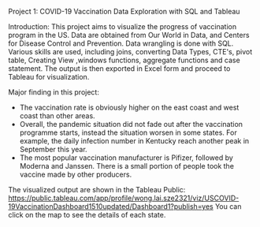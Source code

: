 Project 1: COVID-19 Vaccination Data Exploration with SQL and Tableau

Introduction:
This project aims to visualize the progress of vaccination program in the US. Data are obtained from Our World in Data, and Centers for Disease Control and Prevention. Data wrangling is done with SQL. Various skills are used, including joins, converting Data Types, CTE's, pivot table, Creating View ,windows functions, aggregate functions and case statement. The output is then exported in Excel form and proceed to Tableau for visualization.

Major finding in this project:
- The vaccination rate is obviously higher on the east coast and west coast than other areas.
- Overall, the pandemic situation did not fade out after the vaccination programme starts, instead the situation worsen in some states. For example, the daily infection number in Kentucky reach another peak in September this year. 
- The most popular vaccination manufacturer is Pifizer, followed by Moderna and Janssen. There is a small portion of people took the vaccine made by other producers. 


The visualized output are shown in the Tableau Public: https://public.tableau.com/app/profile/wong.lai.sze2321/viz/USCOVID-19VaccinationDashboard1510updated/Dashboard1?publish=yes
You can click on the map to see the details of each state. 
